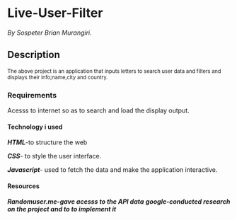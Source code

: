 # Live-User-Filter
*By Sospeter Brian Murangiri.*
## Description
<sub>The above project is an application that inputs letters to search user
  data and filters and displays their info;name,city and country.</sub>
### Requirements
Acesss to internet so as to search and load the display output.

#### Technology i used
***HTML***-to structure the web

***CSS***- to style the user interface.

***Javascript***- used to fetch the data and make the application interactive.

#### Resources
***Randomuser.me-gave acesss to the API data***
***google-conducted research on the project and to to implement it***

